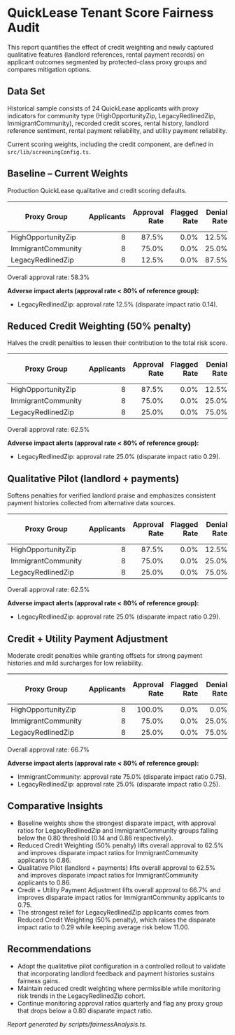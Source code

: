 # QuickLease Tenant Score Fairness Audit

This report quantifies the effect of credit weighting and newly captured qualitative features (landlord references, rental payment records) on applicant outcomes segmented by protected-class proxy groups and compares mitigation options.

## Data Set

Historical sample consists of 24 QuickLease applicants with proxy indicators for community type (HighOpportunityZip, LegacyRedlinedZip, ImmigrantCommunity), recorded credit scores, rental history, landlord reference sentiment, rental payment reliability, and utility payment reliability.

Current scoring weights, including the credit component, are defined in `src/lib/screeningConfig.ts`.

## Baseline – Current Weights

Production QuickLease qualitative and credit scoring defaults.

| Proxy Group | Applicants | Approval Rate | Flagged Rate | Denial Rate | Avg Risk Score | Avg Credit Penalty | Disparate Impact |
| --- | ---: | ---: | ---: | ---: | ---: | ---: | ---: |
| HighOpportunityZip | 8 | 87.5% | 0.0% | 12.5% | 1.94 | 0.38 | 1.00 |
| ImmigrantCommunity | 8 | 75.0% | 0.0% | 25.0% | 5.81 | 1.88 | 0.86 |
| LegacyRedlinedZip | 8 | 12.5% | 0.0% | 87.5% | 11.88 | 1.75 | 0.14 |

Overall approval rate: 58.3%

**Adverse impact alerts (approval rate < 80% of reference group):**
- LegacyRedlinedZip: approval rate 12.5% (disparate impact ratio 0.14).

## Reduced Credit Weighting (50% penalty)

Halves the credit penalties to lessen their contribution to the total risk score.

| Proxy Group | Applicants | Approval Rate | Flagged Rate | Denial Rate | Avg Risk Score | Avg Credit Penalty | Disparate Impact |
| --- | ---: | ---: | ---: | ---: | ---: | ---: | ---: |
| HighOpportunityZip | 8 | 87.5% | 0.0% | 12.5% | 1.75 | 0.19 | 1.00 |
| ImmigrantCommunity | 8 | 75.0% | 0.0% | 25.0% | 4.88 | 0.94 | 0.86 |
| LegacyRedlinedZip | 8 | 25.0% | 0.0% | 75.0% | 11.00 | 0.88 | 0.29 |

Overall approval rate: 62.5%

**Adverse impact alerts (approval rate < 80% of reference group):**
- LegacyRedlinedZip: approval rate 25.0% (disparate impact ratio 0.29).

## Qualitative Pilot (landlord + payments)

Softens penalties for verified landlord praise and emphasizes consistent payment histories collected from alternative data sources.

| Proxy Group | Applicants | Approval Rate | Flagged Rate | Denial Rate | Avg Risk Score | Avg Credit Penalty | Disparate Impact |
| --- | ---: | ---: | ---: | ---: | ---: | ---: | ---: |
| HighOpportunityZip | 8 | 87.5% | 0.0% | 12.5% | 1.69 | 0.38 | 1.00 |
| ImmigrantCommunity | 8 | 75.0% | 0.0% | 25.0% | 5.28 | 1.88 | 0.86 |
| LegacyRedlinedZip | 8 | 25.0% | 0.0% | 75.0% | 11.00 | 1.75 | 0.29 |

Overall approval rate: 62.5%

**Adverse impact alerts (approval rate < 80% of reference group):**
- LegacyRedlinedZip: approval rate 25.0% (disparate impact ratio 0.29).

## Credit + Utility Payment Adjustment

Moderate credit penalties while granting offsets for strong payment histories and mild surcharges for low reliability.

| Proxy Group | Applicants | Approval Rate | Flagged Rate | Denial Rate | Avg Risk Score | Avg Credit Penalty | Disparate Impact |
| --- | ---: | ---: | ---: | ---: | ---: | ---: | ---: |
| HighOpportunityZip | 8 | 100.0% | 0.0% | 0.0% | 0.94 | 0.19 | 1.00 |
| ImmigrantCommunity | 8 | 75.0% | 0.0% | 25.0% | 3.72 | 1.16 | 0.75 |
| LegacyRedlinedZip | 8 | 25.0% | 0.0% | 75.0% | 10.38 | 1.06 | 0.25 |

Overall approval rate: 66.7%

**Adverse impact alerts (approval rate < 80% of reference group):**
- ImmigrantCommunity: approval rate 75.0% (disparate impact ratio 0.75).
- LegacyRedlinedZip: approval rate 25.0% (disparate impact ratio 0.25).

## Comparative Insights

- Baseline weights show the strongest disparate impact, with approval ratios for LegacyRedlinedZip and ImmigrantCommunity groups falling below the 0.80 threshold (0.14 and 0.86 respectively).
- Reduced Credit Weighting (50% penalty) lifts overall approval to 62.5% and improves disparate impact ratios for ImmigrantCommunity applicants to 0.86.
- Qualitative Pilot (landlord + payments) lifts overall approval to 62.5% and improves disparate impact ratios for ImmigrantCommunity applicants to 0.86.
- Credit + Utility Payment Adjustment lifts overall approval to 66.7% and improves disparate impact ratios for ImmigrantCommunity applicants to 0.75.
- The strongest relief for LegacyRedlinedZip applicants comes from Reduced Credit Weighting (50% penalty), which raises the disparate impact ratio to 0.29 while keeping average risk below 11.00.

## Recommendations

- Adopt the qualitative pilot configuration in a controlled rollout to validate that incorporating landlord feedback and payment histories sustains fairness gains.
- Maintain reduced credit weighting where permissible while monitoring risk trends in the LegacyRedlinedZip cohort.
- Continue monitoring approval ratios quarterly and flag any proxy group that drops below a 0.80 disparate impact ratio.

_Report generated by scripts/fairnessAnalysis.ts._
